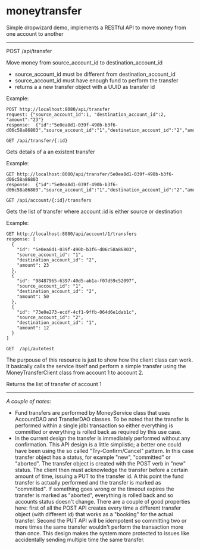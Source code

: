 # moneytransfer
Simple dropwizard demo, implements a RESTful API to move money from one account to another


-------------------------------------------------

POST /api/transfer

Move money from source_account_id to destination_account_id

- source_account_id must be different from destination_account_id
- source_account_id must have enough fund to perform the transfer
- returns a a new transfer object with a UUID as transfer id

Example:

```
POST http://localhost:8080/api/transfer
request: {"source_account_id":1, "destination_account_id":2, "amount":"23"}
response:  {"id":"5e0ea8d1-039f-490b-b3f6-d06c58a86803","source_account_id":"1","destination_account_id":"2","amount":23}
```

```
GET /api/transfer/{:id}
```

Gets details of a an existent transfer

Example:

```
GET http://localhost:8080/api/transfer/5e0ea8d1-039f-490b-b3f6-d06c58a86803
response:  {"id":"5e0ea8d1-039f-490b-b3f6-d06c58a86803","source_account_id":"1","destination_account_id":"2","amount":23}
```

```
GET /api/account/{:id}/transfers
```

Gets the list of transfer where account :id is either source or destination

Example:

```
GET http://localhost:8080/api/account/1/transfers
response: [
  {
    "id": "5e0ea8d1-039f-490b-b3f6-d06c58a86803",
    "source_account_id": "1",
    "destination_account_id": "2",
    "amount": 23
  },
  {
    "id": "98487965-6397-40d5-ab1a-f07d59c52097",
    "source_account_id": "1",
    "destination_account_id": "2",
    "amount": 50
  },
  {
    "id": "73e0e273-ecdf-4cf1-9ffb-064d6e1dab1c",
    "source_account_id": "2",
    "destination_account_id": "1",
    "amount": 12
  }
]
```

```
GET  /api/autotest
```

The purpouse of this resource is just to show how the client class can work. It basically calls the service itself and perform a simple transfer using the MoneyTransferClient class from account 1 to account 2.

Returns the list of transfer of account 1

------------------------------------------------------------

*A couple of notes*:

- Fund transfers are performed by MoneyService class that uses AccountDAO and TransferDAO classes. To be noted that the transfer is performed within a single jdbi transaction so either everything is committed or everything is rolled back as required by this use case.
- In the current design the transfer is immediately performed without any confirmation. This API design is a little simplistic; a better one could have been using the so called "Try-Confirm/Cancel" pattern. 
In this case transfer object has a status, for example "new", "committed" or "aborted". The transfer object is created with the POST verb in "new" status. The client then must acknowledge the transfer before a certain amount of time, issuing a PUT to the transfer id. A this point the fund transfer is actually performed and the transfer is marked as "committed". 
If something goes wrong or the timeout expires the transfer is marked as "aborted", everything is rolled back and so accounts status doesn't change. 
There are a couple of good properties here: first of all the POST API creates every time a different transfer object (with different id) that works as a "booking" for the actual transfer. Second the PUT API will be idempotent so committing two or more times the same transfer wouldn't perform the transaction more than once. This design makes the system more protected to issues like accidentally sending multiple time the same transfer.

